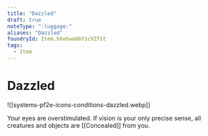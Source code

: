 ```yaml
---
title: "Dazzled"
draft: true
noteType: ":luggage:"
aliases: "Dazzled"
foundryId: Item.h6ohwa66Y1cVZf1t
tags:
  - Item
---
```


# Dazzled
![[systems-pf2e-icons-conditions-dazzled.webp]]

Your eyes are overstimulated. If vision is your only precise sense, all creatures and objects are [[Concealed]] from you.
